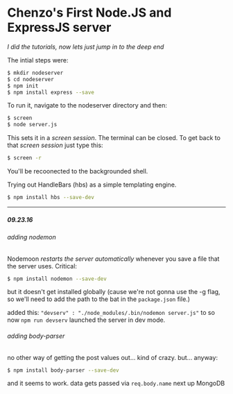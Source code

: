 # Chenzo's First Node.JS and ExpressJS server

*I did the tutorials, now lets just jump in to the deep end*

The intial steps were:


```bash
$ mkdir nodeserver
$ cd nodeserver
$ npm init
$ npm install express --save
```

To run it, navigate to the nodeserver directory and then:

```bash
$ screen
$ node server.js
```

This sets it in a _screen session_. The terminal can be closed. To get back to that _screen session_ just type this:

```bash
$ screen -r
```

You'll be recoonected to the backgrounded shell.



Trying out HandleBars (hbs) as a simple templating engine.

```bash
$ npm install hbs --save-dev
```

---

##### 09.23.16
###### adding nodemon

Nodemoon *restarts the server automatically* whenever you save a file that the server uses. Critical:

```bash
$ npm install nodemon --save-dev
```

but it doesn't get installed globally (cause we're not gonna use the -g flag, so we'll need to add the path to the bat in the `package.json` file.) 

added this: `"devserv" : "./node_modules/.bin/nodemon server.js"` to so now `npm run devserv` launched the server in dev mode.



###### adding body-parser

no other way of getting the post values out... kind of crazy. but... anyway:

```bash
$ npm install body-parser --save-dev
```

and it seems to work. data gets passed via `req.body.name` 
next up MongoDB
